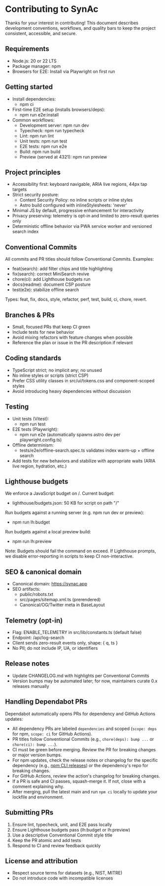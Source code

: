 # Contributing to SynAc

Thanks for your interest in contributing! This document describes development conventions, workflows, and quality bars to keep the project consistent, accessible, and secure.

## Requirements

- Node.js: 20 or 22 LTS
- Package manager: npm
- Browsers for E2E: Install via Playwright on first run

## Getting started

- Install dependencies:
  - npm ci
- First-time E2E setup (installs browsers/deps):
  - npm run e2e:install
- Common workflows:
  - Development server: npm run dev
  - Typecheck: npm run typecheck
  - Lint: npm run lint
  - Unit tests: npm run test
  - E2E tests: npm run e2e
  - Build: npm run build
  - Preview (served at 4321): npm run preview

## Project principles

- Accessibility first: keyboard navigable, ARIA live regions, 44px tap targets
- Strict security posture:
  - Content Security Policy: no inline scripts or inline styles
  - Astro build configured with inlineStylesheets: 'never'
- Minimal JS by default, progressive enhancement for interactivity
- Privacy preserving: telemetry is opt-in and limited to zero-result queries only
- Deterministic offline behavior via PWA service worker and versioned search index

## Conventional Commits

All commits and PR titles should follow Conventional Commits. Examples:
- feat(search): add filter chips and title highlighting
- fix(search): correct MiniSearch revive
- chore(ci): add Lighthouse budgets run
- docs(readme): document CSP posture
- test(e2e): stabilize offline search

Types: feat, fix, docs, style, refactor, perf, test, build, ci, chore, revert.

## Branches & PRs

- Small, focused PRs that keep CI green
- Include tests for new behavior
- Avoid mixing refactors with feature changes when possible
- Reference the plan or issue in the PR description if relevant

## Coding standards

- TypeScript strict; no implicit any; no unused
- No inline styles or scripts (strict CSP)
- Prefer CSS utility classes in src/ui/tokens.css and component-scoped styles
- Avoid introducing heavy dependencies without discussion

## Testing

- Unit tests (Vitest):
  - npm run test
- E2E tests (Playwright):
  - npm run e2e (automatically spawns astro dev per playwright.config.ts)
- Offline determinism:
  - tests/e2e/offline-search.spec.ts validates index warm-up + offline search
- Add tests for new behaviors and stabilize with appropriate waits (ARIA live region, hydration, etc.)

## Lighthouse budgets

We enforce a JavaScript budget on /. Current budget:
- lighthouse/budgets.json: 50 KB for script on path "/"

Run budgets against a running server (e.g. npm run dev or preview):
- npm run lh:budget

Run budgets against a local preview build:
- npm run lh:preview

Note: Budgets should fail the command on exceed. If Lighthouse prompts, we disable error-reporting in scripts to keep CI non-interactive.

## SEO & canonical domain

- Canonical domain: https://synac.app
- SEO artifacts:
  - public/robots.txt
  - src/pages/sitemap.xml.ts (prerendered)
  - Canonical/OG/Twitter meta in BaseLayout

## Telemetry (opt-in)

- Flag: ENABLE_TELEMETRY in src/lib/constants.ts (default false)
- Endpoint: /api/log-search
- Client sends zero-result events only, shape: { q, ts }
- No PII; do not include IP, UA, or identifiers

## Release notes

- Update CHANGELOG.md with highlights per Conventional Commits
- Version bumps may be automated later; for now, maintainers curate 0.x releases manually


## Handling Dependabot PRs

Dependabot automatically opens PRs for dependency and GitHub Actions updates:

- All dependency PRs are labeled `dependencies` and scoped (`scope: deps` for npm, `scope: ci` for GitHub Actions).
- PR titles follow Conventional Commits (e.g., `chore(deps): bump ...` or `chore(ci): bump ...`).
- CI must be green before merging. Review the PR for breaking changes or major version bumps.
- For npm updates, check the release notes or changelog for the specific dependency (e.g., [npm CLI releases](https://github.com/npm/cli/releases)) or the dependency's repo for breaking changes.
- For GitHub Actions, review the action's changelog for breaking changes.
- If a PR is safe and CI passes, squash-merge it. If not, close with a comment explaining why.
- After merging, pull the latest main and run `npm ci` locally to update your lockfile and environment.

## Submitting PRs

1) Ensure lint, typecheck, unit, and E2E pass locally
2) Ensure Lighthouse budgets pass (lh:budget or lh:preview)
3) Use a descriptive Conventional Commit style title
4) Keep the PR atomic and add tests
5) Respond to CI and review feedback quickly

## License and attribution

- Respect source terms for datasets (e.g., NIST, MITRE)
- Do not introduce code with incompatible licenses
